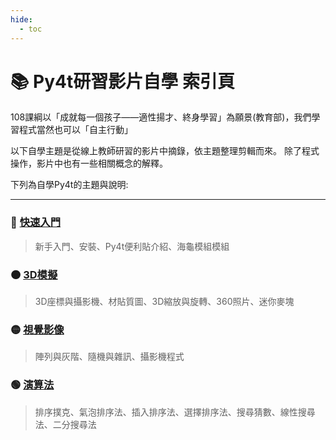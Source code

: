 ```yaml
---
hide:
  - toc
---
```


# 📚 Py4t研習影片自學 索引頁

108課綱以「成就每一個孩子——適性揚才、終身學習」為願景(教育部)，我們學習程式當然也可以「自主行動」

以下自學主題是從線上教師研習的影片中摘錄，依主題整理剪輯而來。
除了程式操作，影片中也有一些相關概念的解釋。

下列為自學Py4t的主題與說明:

-------------------------------

### 🔴 [快速入門](quick_start.md)

> 新手入門、安裝、Py4t便利貼介紹、海龜模組模組

### 🟠 [3D模擬](tutorial_3d.md) 

> 3D座標與攝影機、材貼質圖、3D縮放與旋轉、360照片、迷你麥塊

### 🟡 [視覺影像](tutorial_cv.md) 

> 陣列與灰階、隨機與雜訊、攝影機程式

### 🟢 [演算法](tutorial_algorithm.md) 

> 排序撲克、氣泡排序法、插入排序法、選擇排序法、搜尋猜數、線性搜尋法、二分搜尋法